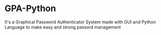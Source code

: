 # GPA-Python
It's a Graphical Password Authenticator System made with GUI and Python Language to make easy and strong passord management
